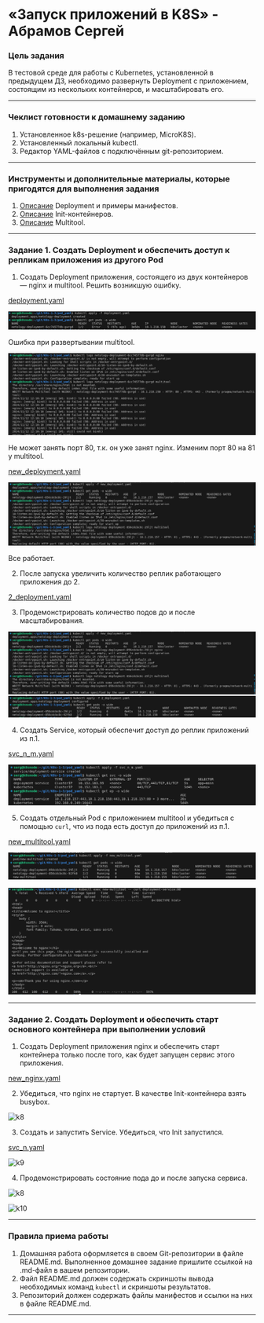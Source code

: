 # «Запуск приложений в K8S»  - Абрамов Сергей

### Цель задания

В тестовой среде для работы с Kubernetes, установленной в предыдущем ДЗ, необходимо развернуть Deployment с приложением, состоящим из нескольких контейнеров, и масштабировать его.

------

### Чеклист готовности к домашнему заданию

1. Установленное k8s-решение (например, MicroK8S).
2. Установленный локальный kubectl.
3. Редактор YAML-файлов с подключённым git-репозиторием.

------

### Инструменты и дополнительные материалы, которые пригодятся для выполнения задания

1. [Описание](https://kubernetes.io/docs/concepts/workloads/controllers/deployment/) Deployment и примеры манифестов.
2. [Описание](https://kubernetes.io/docs/concepts/workloads/pods/init-containers/) Init-контейнеров.
3. [Описание](https://github.com/wbitt/Network-MultiTool) Multitool.

------

### Задание 1. Создать Deployment и обеспечить доступ к репликам приложения из другого Pod

1. Создать Deployment приложения, состоящего из двух контейнеров — nginx и multitool. Решить возникшую ошибку.

[deployment.yaml](https://github.com/smabramov/K8s-1-3/blob/5a33bec59de21e309d5aecc5cfb72aa62a906f1a/pod_yaml/deployment.yaml)

![k1](https://github.com/smabramov/K8s-1-3/blob/5a33bec59de21e309d5aecc5cfb72aa62a906f1a/png/k1.png)

  Ошибка при развертывании multitool.

![k2](https://github.com/smabramov/K8s-1-3/blob/5a33bec59de21e309d5aecc5cfb72aa62a906f1a/png/k2.png)

  Не может занять порт 80, т.к. он уже занят nginx. Изменим порт 80 на 81 у multitool.

[new_deployment.yaml](https://github.com/smabramov/K8s-1-3/blob/5a33bec59de21e309d5aecc5cfb72aa62a906f1a/pod_yaml/new_deployment.yaml)

![k3](https://github.com/smabramov/K8s-1-3/blob/5a33bec59de21e309d5aecc5cfb72aa62a906f1a/png/k3.png)

Все работает.

2. После запуска увеличить количество реплик работающего приложения до 2.

[2_deployment.yaml](https://github.com/smabramov/K8s-1-3/blob/5a33bec59de21e309d5aecc5cfb72aa62a906f1a/pod_yaml/2_deployment.yaml)

3. Продемонстрировать количество подов до и после масштабирования.

![k3](https://github.com/smabramov/K8s-1-3/blob/5a33bec59de21e309d5aecc5cfb72aa62a906f1a/png/k3.png)
![k4](https://github.com/smabramov/K8s-1-3/blob/5a33bec59de21e309d5aecc5cfb72aa62a906f1a/png/k4.png)

4. Создать Service, который обеспечит доступ до реплик приложений из п.1.

[svc_n_m.yaml](https://github.com/smabramov/K8s-1-3/blob/5a33bec59de21e309d5aecc5cfb72aa62a906f1a/pod_yaml/svc_n_m.yaml)

![k5](https://github.com/smabramov/K8s-1-3/blob/5a33bec59de21e309d5aecc5cfb72aa62a906f1a/png/k5.png)

5. Создать отдельный Pod с приложением multitool и убедиться с помощью `curl`, что из пода есть доступ до приложений из п.1.

[new_multitool.yaml](https://github.com/smabramov/K8s-1-3/blob/5a33bec59de21e309d5aecc5cfb72aa62a906f1a/pod_yaml/new_multitool.yaml)

![k6](https://github.com/smabramov/K8s-1-3/blob/5a33bec59de21e309d5aecc5cfb72aa62a906f1a/png/k6.png)

![k7](https://github.com/smabramov/K8s-1-3/blob/5a33bec59de21e309d5aecc5cfb72aa62a906f1a/png/k7.png)

------

### Задание 2. Создать Deployment и обеспечить старт основного контейнера при выполнении условий

1. Создать Deployment приложения nginx и обеспечить старт контейнера только после того, как будет запущен сервис этого приложения.

[new_nginx.yaml]()


2. Убедиться, что nginx не стартует. В качестве Init-контейнера взять busybox.

![k8]()

3. Создать и запустить Service. Убедиться, что Init запустился.

[svc_n.yaml]()

![k9]()

4. Продемонстрировать состояние пода до и после запуска сервиса.

![k8]()

![k10]()

------

### Правила приема работы

1. Домашняя работа оформляется в своем Git-репозитории в файле README.md. Выполненное домашнее задание пришлите ссылкой на .md-файл в вашем репозитории.
2. Файл README.md должен содержать скриншоты вывода необходимых команд `kubectl` и скриншоты результатов.
3. Репозиторий должен содержать файлы манифестов и ссылки на них в файле README.md.

------
